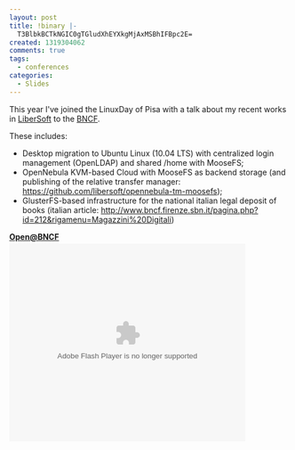 ```yaml
---
layout: post
title: !binary |-
  T3BlbkBCTkNGIC0gTGludXhEYXkgMjAxMSBhIFBpc2E=
created: 1319304062
comments: true
tags:
  - conferences
categories:
  - Slides
---
```

This year I've joined the LinuxDay of Pisa with a talk about my recent works in <a href="http://www.libersoft.it/">LiberSoft</a> to the <a href="http://en.wikipedia.org/wiki/National_Central_Library_(Florence)">BNCF</a>.

These includes:
* Desktop migration to Ubuntu Linux (10.04 LTS) with centralized login management (OpenLDAP) and shared /home with MooseFS;
* OpenNebula KVM-based Cloud with MooseFS as backend storage (and publishing of the relative transfer manager: https://github.com/libersoft/opennebula-tm-moosefs);
* GlusterFS-based infrastructure for the national italian legal deposit of books (italian article: http://www.bncf.firenze.sbn.it/pagina.php?id=212&rigamenu=Magazzini%20Digitali)

<div id="__ss_9832968"><strong style="display:block;margin:12px 0 4px"><a href="http://www.slideshare.net/gionn2/openbncf" title="Open@BNCF">Open@BNCF</a></strong><object id="__sse9832968" width="425" height="355"><param name="movie" value="http://static.slidesharecdn.com/swf/ssplayer2.swf?doc=bncflinuxday2011-111022121646-phpapp01&stripped_title=openbncf&userName=gionn2" /><param name="allowFullScreen" value="true"/><param name="allowScriptAccess" value="always"/><embed name="__sse9832968" src="http://static.slidesharecdn.com/swf/ssplayer2.swf?doc=bncflinuxday2011-111022121646-phpapp01&stripped_title=openbncf&userName=gionn2" type="application/x-shockwave-flash" allowscriptaccess="always" allowfullscreen="true" width="425" height="355"></embed></object><div style="padding:5px 0 12px"></div></div>

